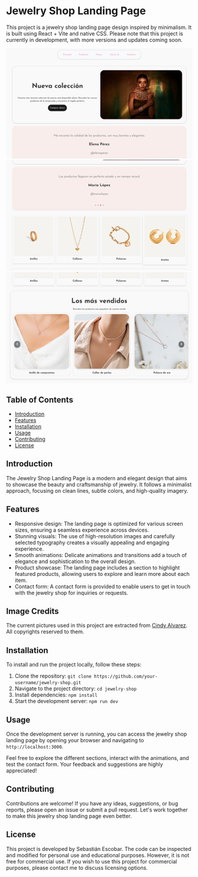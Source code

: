 # Jewelry Shop Landing Page

This project is a jewelry shop landing page design inspired by minimalism. It is built using React + Vite and native CSS. Please note that this project is currently in development, with more versions and updates coming soon.

![Image 1](public/images/Image1.jpg)
![Image 2](public/images/Image2.jpg)
![Image 3](public/images/Image3.jpg)

## Table of Contents

- [Introduction](#introduction)
- [Features](#features)
- [Installation](#installation)
- [Usage](#usage)
- [Contributing](#contributing)
- [License](#license)

## Introduction

The Jewelry Shop Landing Page is a modern and elegant design that aims to showcase the beauty and craftsmanship of jewelry. It follows a minimalist approach, focusing on clean lines, subtle colors, and high-quality imagery.

## Features

- Responsive design: The landing page is optimized for various screen sizes, ensuring a seamless experience across devices.
- Stunning visuals: The use of high-resolution images and carefully selected typography creates a visually appealing and engaging experience.
- Smooth animations: Delicate animations and transitions add a touch of elegance and sophistication to the overall design.
- Product showcase: The landing page includes a section to highlight featured products, allowing users to explore and learn more about each item.
- Contact form: A contact form is provided to enable users to get in touch with the jewelry shop for inquiries or requests.

## Image Credits

The current pictures used in this project are extracted from [Cindy Alvarez](https://cindyalvarez.com.co/). All copyrights reserved to them.

## Installation

To install and run the project locally, follow these steps:

1. Clone the repository: `git clone https://github.com/your-username/jewelry-shop.git`
2. Navigate to the project directory: `cd jewelry-shop`
3. Install dependencies: `npm install`
4. Start the development server: `npm run dev`

## Usage

Once the development server is running, you can access the jewelry shop landing page by opening your browser and navigating to `http://localhost:3000`.

Feel free to explore the different sections, interact with the animations, and test the contact form. Your feedback and suggestions are highly appreciated!

## Contributing

Contributions are welcome! If you have any ideas, suggestions, or bug reports, please open an issue or submit a pull request. Let's work together to make this jewelry shop landing page even better.

## License

This project is developed by Sebastián Escobar. The code can be inspected and modified for personal use and educational purposes. However, it is not free for commercial use. If you wish to use this project for commercial purposes, please contact me to discuss licensing options.
